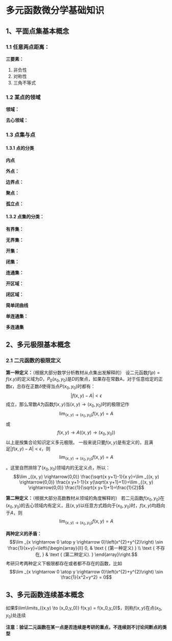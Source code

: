 # 多元函数微分学基础知识

## 1、平面点集基本概念

### 1.1 任意两点距离：

**三要素：**
1. 非负性
2. 对称性
3. 三角不等式

### 1.2 某点的领域

**领域：**

**去心领域：**

### 1.3 点集与点

#### 1.3.1 点的分类

**内点**

**外点：**

**边界点：**

**聚点：**

**孤立点：**

#### 1.3.2 点集的分类：

**有界集：**

**无界集：**

**开集：**

**闭集：**

**连通集：**

**开区域：**

**闭区域：**

**简单闭曲线**

**单连通集：**

**多连通集**

## 2、多元极限基本概念

### 2.1 二元函数的极限定义

**第一种定义：**（根据大部分数学分析教材从点集出发解释的）
设二元函数$f(p) = f(x.y)$的定义域为$D$，$P_0(x_0,y_0)$是$D$的聚点，如果存在常数A，对于任意给定的正数$\epsilon$，总存在正数$\delta$使得当点$P(x_0,y_0)$时都有：
$$|f(x,y) - A|  <  \epsilon$$
成立，那么常数$A$为函数$f(x,y)$当$(x,y) \to (x_0,y_0)$时的极限记作
$$\lim _{(x, y) \rightarrow\left(x_{0}, y_{0}\right)} f(x, y)=A $$
或
$$ f(x, y) \rightarrow A\left((x, y) \rightarrow\left(x_{0}, y_{0}\right)\right)$$
以上是按集合论知识定义多元极限。
一般来说只要$f(x,y)$是有定义的，且满足$| f(x,y) - A| < \epsilon$，则$$\lim _{(x, y) \rightarrow\left(x_{0}, y_{0}\right)} f(x, y)=A $$。这里自然排除了$(x_0,y_0)$领域内的无定义点，所以：
$$\lim _{(x, y) \rightarrow(0,0)} \frac{\sqrt{x y+1}-1}{x y}=\lim _{(x, y) \rightarrow(0,0)} \frac{x y+1-1}{x y(\sqrt{x y+1}+1)}=\lim _{(x, y) \rightarrow(0,0)} \frac{1}{\sqrt{x y+1}+1}=\frac{1}{2}$$

**第二种定义：**（根据大部分高数教材从领域的角度解释的）
若二元函数$f(x_0,y_0)$在$(x_0,y_0)$的去心领域内有定义，且$(x,y)$以任意方式趋向于$(x_0,y_0)$时，$f(x,y)$均趋向于$A$，则$$\lim _{(x, y) \rightarrow\left(x_{0}, y_{0}\right)} f(x, y)=A $$

**两种定义的矛盾：**
$$\lim _{x \rightarrow 0 \atop y \rightarrow 0}\left(x^{2}+y^{2}\right) \sin \frac{1}{x+y}=\left\{\begin{array}{ll}
0, & \text { (第一种定义) } \\
\text { 不存在, } & \text { (第二种定义). }
\end{array}\right.$$
考研只考两种定义下极限都存在或者都不存在的函数，比如$$\lim _{x \rightarrow 0 \atop y \rightarrow 0}\left(x^{2}+y^{2}\right) \sin \frac{1}{x^2+y^2} = 0$$

## 3、多元函数连续基本概念

如果$\lim\limits_{(x,y) \to (x_0,y_0)} f(x,y) = f(x_0,y_0)$，则称$f(x,y)$在点$(x_0,y_0)$处连续

**注意：验证二元函数在某一点是否连续是考研的重点，不连续则不讨论间断点的类型**